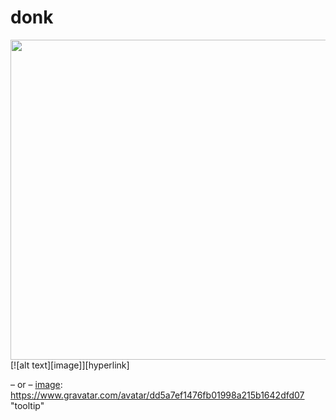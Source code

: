 # donk
<img src="https://camo.githubusercontent.com/8fb7340d34d5495c52d298b95a1bbaaa4f7010f3a545496a9f3221d18360fcb9/68747470733a2f2f692e696d6775722e636f6d2f4b4b4e6a3367652e6a7067" alt="" data-canonical-src="https://i.imgur.com/KKNj3ge.jpg" width="512">
[![alt text][image]][hyperlink]

[hyperlink]: https://meta.stackoverflow.com/users/44330/jason-s
[image]:
https://www.gravatar.com/avatar/dd5a7ef1476fb01998a215b1642dfd07
(tooltip)
  – or –
[image]:
https://www.gravatar.com/avatar/dd5a7ef1476fb01998a215b1642dfd07
"tooltip"
